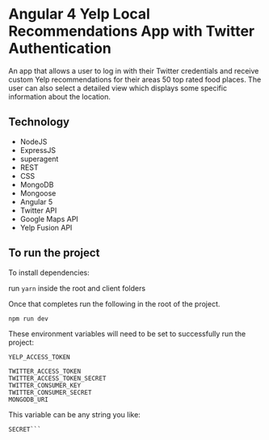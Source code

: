 # Angular 4 Yelp Local Recommendations App with Twitter Authentication 

An app that allows a user to log in with their Twitter credentials and receive custom Yelp recommendations for their areas 50 top rated food places. The user can also select a detailed view which displays some specific information about the location.

## Technology 
- NodeJS
- ExpressJS
- superagent
- REST
- CSS
- MongoDB
- Mongoose 
- Angular 5
- Twitter API
- Google Maps API
- Yelp Fusion API

## To run the project

To install dependencies: 

run `yarn` inside the root and client folders

Once that completes run the following in the root of the project.
```
npm run dev 
```

These environment variables will need to be set to successfully run the project:
```
YELP_ACCESS_TOKEN

TWITTER_ACCESS_TOKEN
TWITTER_ACCESS_TOKEN_SECRET
TWITTER_CONSUMER_KEY
TWITTER_CONSUMER_SECRET
MONGODB_URI
```

This variable can be any string you like:
```
SECRET```
